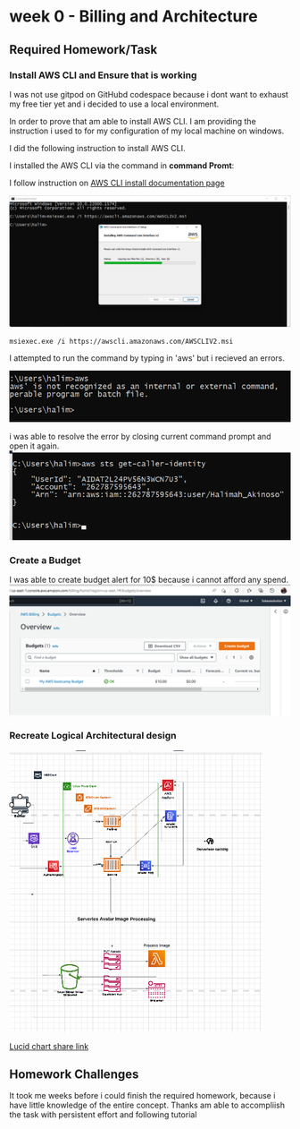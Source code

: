# week 0 - Billing and Architecture

## Required Homework/Task

### Install AWS CLI and Ensure that is working
 I was not use gitpod on GitHubd codespace because i dont want to exhaust
my free tier yet and i decided to use a local environment.

In order to prove that am able to install AWS CLI.
I am providing the instruction i used to for my configuration of my local machine on windows.

I did the following instruction to install AWS CLI.

I installed the AWS CLI via the command in **command Promt**:

I follow instruction on [AWS CLI install documentation page](https://docs.aws.amazon.com/cli/latest/userguide/getting-started-install.html)

![Installing AWS CLI](assets/installing_window_cLI.png)

```
msiexec.exe /i https://awscli.amazonaws.com/AWSCLIV2.msi
```


I attempted to run the command by typing in 'aws'  but i recieved an errors.

![error message](assets/error_recieved.png)

i was able to resolve the error by closing current command prompt and open it again.
![Proof of working CLI](assets/Proof_of_install_aws_cli.png)
### Create a Budget
I  was able to create budget alert for 10$ because i cannot afford any spend.
![Budget Alert Created](assets/Budget_alert.png)

### Recreate Logical Architectural design

![Logical Architecture Design](assets/Recreate_Architectural_diagram.png)

[Lucid chart share link](https://lucid.app/lucidchart/455168fe-db0d-46d1-96f6-eae65544f194/edit?viewport_loc=-908%2C-411%2C4252%2C2044%2C0_0&invitationId=inv_81a0af4c-6578-4f7d-980d-42122ceac090)

## Homework Challenges

It took me weeks before i could finish the required homework, because i have little knowledge of the entire concept. 
Thanks am able to accompliish the task with persistent effort and following tutorial 
